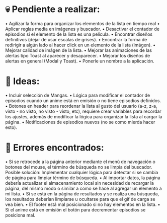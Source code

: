 # 💀 Pendiente a realizar:

• Agilizar la forma para organizar los elementos de la lista en tiempo real
• Aplicar reglas media en imágenes y buscador.
• Desactivar el contador de episodios si el elemento de la lista es una película.
• Encontrar diseños definitivos (dejar de usar escalas de grises).
• Encontrar la forma de redirigir a algún lado al hacer click en un elemento de la lista (imágen).
• Mejorar calidad de imágen de la lista.
• Mejorar las animaciones de las alertas tipo Toast al aparecer y desaparecer.
• Mejorar los diseños de alertas en general (Modal y Toast).
• Ponerle un nombre a la aplicación.

# 🧠 Ideas:

• Incluir selección de Mangas.
• Lógica para modificar el contador de episodios cuando un anime está en emisión o no tiene episodios definidos.
• Botones en header para reordenar la lista al gusto del usuario (a-z, z-a, visto - no visto, no visto - visto, etc), requiere crear variables para
  recordar los ajustes, además de modificar la lógica para organizar la lista al cargar la página.
• Notificaciones de episodios nuevos (no se como mierda hacer esto).

# 🐞 Errores encontrados:

• Si se retrocede a la página anterior mediante el menú de navegación o botones del mouse, el término de búsqueda no se limpia del buscador.
  Posible solución: Implementar cualquier lógica para detectar si se cambia de página para limpiar término de búsqueda.
• Al importar datos, la página debería actualizar el almacenamiento local sin necesidad de recargar la página, del mismo modo o similar a como se hace al
  agregar un elemento a mi lista.
• Si se está en la página de resultados y se realiza una búsqueda, los resultados deberían limpiarse u ocultarse para que el gif de carga se vea bien.
• El footer está mal posicionado si no hay elementos en la lista.
• Si el anime está en emisión el botón para decrementar episodios se posiciona mal.